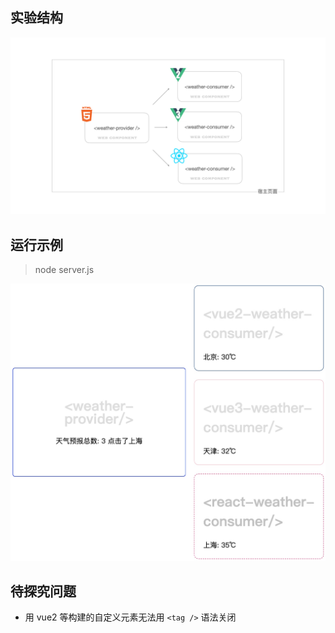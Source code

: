 ## 实验结构

![](./sys.jpeg)

## 运行示例

> node server.js

![](./web-components.jpg)

## 待探究问题

- 用 vue2 等构建的自定义元素无法用 `<tag />` 语法关闭
